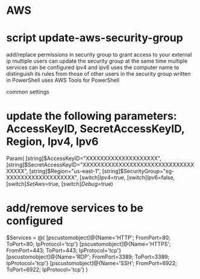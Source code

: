 # AWS

# script update-aws-security-group

add/replace permissions in security group to grant access to your external ip
multiple users can update the security group at the same time
multiple services can be configured
ipv4 and ipv6
uses the computer name to distinguish its rules from those of other users in the security group
written in PowerShell
uses AWS Tools for PowerShell

common settings

# update the following parameters: AccessKeyID, SecretAccessKeyID, Region, Ipv4, Ipv6
Param(
  [string]$AccessKeyID="XXXXXXXXXXXXXXXXXXXX",
  [string]$SecretAccessKeyID="XXXXXXXXXXXXXXXXXXXXXXXXXXXXXXXXXXXX",
  [string]$Region="us-east-1",
  [string]$SecurityGroup="sg-XXXXXXXXXXXXXXXXXXX",
  [switch]$Ipv4=$true,
  [switch]$Ipv6=$false,
  [switch]$SetAws=$true,
  [switch]$Debug=$true)

# add/remove services to be configured
$Services = @(
  [pscustomobject]@{Name='HTTP'; FromPort=80; ToPort=80; IpProtocol='tcp'}
  [pscustomobject]@{Name='HTTPS'; FromPort=443; ToPort=443; IpProtocol='tcp'}
  [pscustomobject]@{Name='RDP'; FromPort=3389; ToPort=3389; IpProtocol='tcp'}
  [pscustomobject]@{Name='SSH'; FromPort=6922; ToPort=6922; IpProtocol='tcp'}
)
